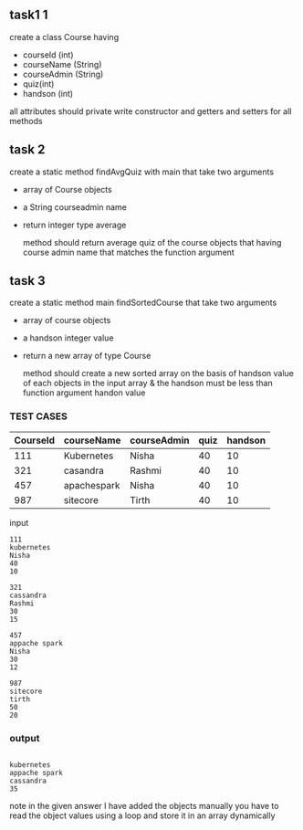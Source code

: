 ## task1 1
create a class Course having 
 - courseId (int)
 - courseName (String)
 - courseAdmin (String)
 - quiz(int)
 - handson (int)

all attributes should private 
write constructor and getters and setters for all methods 

## task 2
create a static method findAvgQuiz  with main that take two arguments 
 - array of Course objects
 - a String courseadmin name
 - return integer type average 

    method should return average quiz of the course objects that 
    having course admin name that matches the function argument 

## task 3

create a static method  main findSortedCourse that take two arguments 
- array of course objects 
- a handson integer value 
- return a new  array of type Course 

    method should create a new sorted array on the basis of handson value 
    of each objects in the input array & the handson must be less than function argument handon 
    value 


### TEST CASES 

| CourseId | courseName | courseAdmin | quiz | handson |
|----------|------------|-------------|------|---------|
|   111    | Kubernetes | Nisha       |  40  |  10     |
|   321    | casandra   | Rashmi      |  40  |  10     |
|   457    | apachespark| Nisha       |  40  |  10     |
|   987    | sitecore   | Tirth       |  40  |  10     |


input 
```
111
kubernetes
Nisha
40
10

321
cassandra
Rashmi
30
15

457
appache spark
Nisha
30
12

987
sitecore
tirth
50
20

```
### output 
```

kubernetes
appache spark
cassandra
35

```

note in the given answer I have added the objects manually you have to read the object values using a loop and store it in an array dynamically


